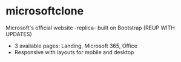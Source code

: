# microsoftclone
Microsoft's official website -replica- built on Bootstrap
(REUP WITH UPDATES)

+ 3 available pages: Landing, Microsoft 365, Office
+ Responsive with layouts for mobile and desktop
